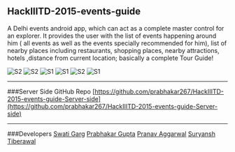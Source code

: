 ## HackIIITD-2015-events-guide

A Delhi events android app, which can act as a complete master control for an explorer. It provides the user with the list of events happening around him ( all events as well as the events specially recommended for him), list of nearby places including restaurants, shopping places, nearby attractions, hotels ,distance from current location; basically a complete Tour Guide! 


![S2](/../master/app/src/main/res/drawable/s2.png "")
![S2](/../master/app/src/main/res/drawable/s4.png "")
![S1](/../master/app/src/main/res/drawable/s1.png "" )
![S1](/../master/app/src/main/res/drawable/s5.png "" )
![S2](/../master/app/src/main/res/drawable/s6.png "")
![S1](/../master/app/src/main/res/drawable/s7.png "" )

----
###Server Side GitHub Repo
[https://github.com/prabhakar267/HackIIITD-2015-events-guide-Server-side](https://github.com/prabhakar267/HackIIITD-2015-events-guide-Server-side)

----
###Developers
[Swati Garg](https://gituhub.com/Swati4star)
[Prabhakar Gupta](https://github.com/prabhakar267)
[Pranav Aggarwal](https://github.com/pranavagg)
[Suryansh Tiberawal](https://github.com/suryansh-tibarewal)
